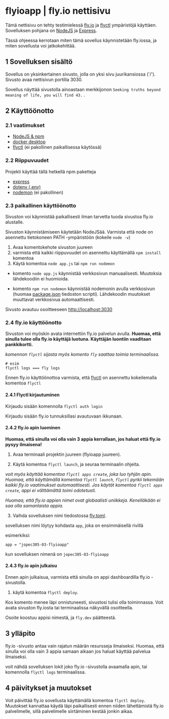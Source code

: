 # flyioapp | fly.io nettisivu

Tämä nettisivu on tehty testimielessä [fly.io](https://fly.io/) ja [flyctl](https://fly.io/docs/hands-on/install-flyctl/) ympäristöjä käyttäen. Sovelluksen pohjana on [NodeJS](https://nodejs.org/en) ja [Express](https://expressjs.com/).

Tässä ohjeessa kerrotaan miten tämä sovellus käynnistetään fly.iossa, ja miten sovellusta voi jatkokehittää.

## 1 Sovelluksen sisältö

Sovellus on yksinkertainen sivusto, jolla on yksi sivu juurikansiossa ('/').
Sivusto avaa nettisivun portilla 3030.

Sovellus näyttää sivustolla ainoastaan merkkijonon `Seeking truths beyond meaning of life, you will find 43.` .

## 2 Käyttöönotto

### 2.1 vaatimukset

- [NodeJS & npm](https://nodejs.org/en/download/current)
- [docker desktop](https://www.docker.com/products/docker-desktop/)
- [flyctl](https://fly.io/docs/hands-on/install-flyctl/) (ei pakollinen paikallisessa käytössä)

### 2.2 Riippuvuudet

Projekti käyttää tällä hetkellä npm paketteja
- [express](https://expressjs.com/)
- [dotenv (.env)](https://www.npmjs.com/package/dotenv)
- [nodemon](https://www.npmjs.com/package/nodemon) (ei pakollinen)

### 2.3 paikallinen käyttöönotto

Sivuston voi käynnistää paikallisesti ilman tarvetta tuoda sivustoa fly.io alustalle.

Sivuston käynnistämiseen käytetään NodeJSää. Varmista että node on asennettu tietokoneen PATH -ympäristöön (kokeile `node -v`)

1. Avaa komentokehote sivuston juureen
2. varmista että kaikki riippuvuudet on asennettu käyttämällä `npm install` komentoa
3. Käytä komentoa `node app.js` tai `npm run nodemon`

- komento `node app.js` käynnistää verkkosivun manuaalisesti. Muutoksia lähdekoodiin ei huomioida.

- komento `npm run nodemon` käynnistää nodemonin avulla verkkosivun (huomaa [package.json](/flyioapp/package.json) tiedoston scripti). Lähdekoodin muutokset muuttavat verkkosivua automaattisesti.

Sivusto avautuu osoitteeseen [http://localhost:3030](http://localhost:3030)

### 2.4 fly.io käyttöönotto

Sivuston voi myöskin avata internettiin fly.io palvelun avulla. **Huomaa, että sinulla tulee olla fly.io käyttäjä luotuna. Käyttäjän luontiin vaaditaan pankkikortti.**

*komennon `flyctl` sijasta myös komento `fly` saattaa toimia terminaalissa.*
```
# esim
flyctl logs === fly logs
```

Ennen fly.io käyttöönottoa varmista, että [flyctl](https://fly.io/docs/hands-on/install-flyctl/) on asennettu kokeilemalla komentoa `flyctl`

#### 2.4.1 Flyctl kirjautuminen

Kirjaudu sisään komennolla `flyctl auth login`

Kirjaudu sisään fly.io tunnuksillasi avautuvaan ikkunaan.

#### 2.4.2 fly.io apin luominen

**Huomaa, että sinulla voi olla vain 3 appia kerrallaan, jos haluat että fly.io pysyy ilmaisena!**

1. Avaa terminaali projektin juureen (flyioapp juureen).

2. Käytä komentoa `flyctl launch`, ja seuraa terminaalin ohjeita.

*voit myös käyttää komentoa `flyctl apps create`, joka luo tyhjän apin. Huomaa, että käyttämällä komentoa `flyctl launch`, `flyctl` pyrkii tekemään kaikki fly.io vaatimukset automaattisesti. Jos käytät komentoa `flyctl apps create`, appi ei välttämättä toimi odotetusti.*

*Huomaa, että fly.io appien nimet ovat globaalisti uniikkeja. Kenelläkään ei saa olla samanlaista appia.*

3. Vaihda sovelluksen nimi tiedostossa [fly.toml](/flyioapp/fly.toml).

sovelluksen nimi löytyy kohdasta `app`, joka on ensimmäisellä rivillä

esimerkiksi:
```
app = "jopec305-03-flyioapp"
```
kun sovelluksen nimenä on `jopec305-03-flyioapp`

#### 2.4.3 fly.io apin julkaisu

Ennen apin julkaisua, varmista että sinulla on appi dashboardilla fly.io -sivustolla.

1. käytä komentoa `flyctl deploy`.

Kos komento menee läpi onnistuneesti, sivustosi tulisi olla toiminnassa.
Voit avata sivuston fly.iosta tai terminaalissa näkyvällä osoitteella.

Osoite koostuu appisi nimestä, ja `fly.dev` päätteestä.

## 3 ylläpito

fly.io -sivusto antaa vain rajatun määrän resursseja ilmaiseksi. Huomaa, että sinulla voi olla vain 3 appia samaan aikaan jos haluat käyttää palvelua ilmaiseksi.

voit nähdä sovelluksen lokit joko fly.io -sivustolla avaamalla apin, tai komennolla `flyctl logs` terminaalissa.

## 4 päivitykset ja muutokset

Voit päivittää fly.io sovellusta käyttämällä komentoa `flyctl deploy`. Muutokset kannattaa käydä läpi paikallisesti ennen niiden lähettämistä fly.io palvelimelle, sillä palvelimelle siirtäminen kestää jonkin aikaa.